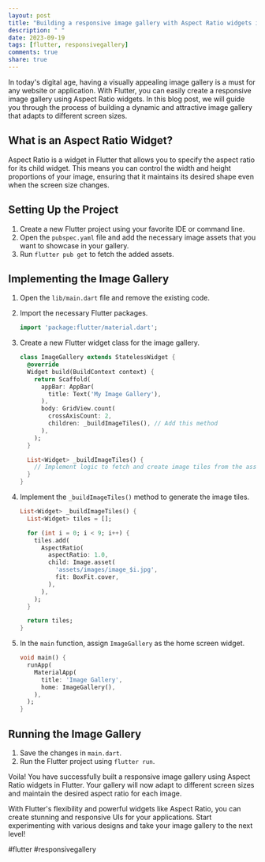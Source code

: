 ```yaml
---
layout: post
title: "Building a responsive image gallery with Aspect Ratio widgets in Flutter"
description: " "
date: 2023-09-19
tags: [flutter, responsivegallery]
comments: true
share: true
---
```


In today's digital age, having a visually appealing image gallery is a must for any website or application. With Flutter, you can easily create a responsive image gallery using Aspect Ratio widgets. In this blog post, we will guide you through the process of building a dynamic and attractive image gallery that adapts to different screen sizes.

## What is an Aspect Ratio Widget?

Aspect Ratio is a widget in Flutter that allows you to specify the aspect ratio for its child widget. This means you can control the width and height proportions of your image, ensuring that it maintains its desired shape even when the screen size changes.

## Setting Up the Project

1. Create a new Flutter project using your favorite IDE or command line.
2. Open the `pubspec.yaml` file and add the necessary image assets that you want to showcase in your gallery.
3. Run `flutter pub get` to fetch the added assets.

## Implementing the Image Gallery

1. Open the `lib/main.dart` file and remove the existing code.
2. Import the necessary Flutter packages.
   ```dart
   import 'package:flutter/material.dart';
   ```
   
3. Create a new Flutter widget class for the image gallery.
   ```dart
   class ImageGallery extends StatelessWidget {
     @override
     Widget build(BuildContext context) {
       return Scaffold(
         appBar: AppBar(
           title: Text('My Image Gallery'),
         ),
         body: GridView.count(
           crossAxisCount: 2,
           children: _buildImageTiles(), // Add this method
         ),
       );
     }

     List<Widget> _buildImageTiles() {
       // Implement logic to fetch and create image tiles from the assets
     }
   }
   ```
   
4. Implement the `_buildImageTiles()` method to generate the image tiles.
   ```dart
   List<Widget> _buildImageTiles() {
     List<Widget> tiles = [];

     for (int i = 0; i < 9; i++) {
       tiles.add(
         AspectRatio(
           aspectRatio: 1.0,
           child: Image.asset(
             'assets/images/image_$i.jpg',
             fit: BoxFit.cover,
           ),
         ),
       );
     }

     return tiles;
   }
   ```

5. In the `main` function, assign `ImageGallery` as the home screen widget.
   ```dart
   void main() {
     runApp(
       MaterialApp(
         title: 'Image Gallery',
         home: ImageGallery(),
       ),
     );
   }
   ```

## Running the Image Gallery

1. Save the changes in `main.dart`.
2. Run the Flutter project using `flutter run`.

Voila! You have successfully built a responsive image gallery using Aspect Ratio widgets in Flutter. Your gallery will now adapt to different screen sizes and maintain the desired aspect ratio for each image.

With Flutter's flexibility and powerful widgets like Aspect Ratio, you can create stunning and responsive UIs for your applications. Start experimenting with various designs and take your image gallery to the next level!

#flutter #responsivegallery